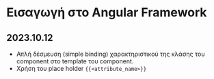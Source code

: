 # Εισαγωγή στο Angular Framework

## 2023.10.12 

- Απλή δέσμευση (simple binding) χαρακτηριστικού της κλάσης του component στο template του component.
- Χρήση του place holder `{{<attribute_name>}}`
